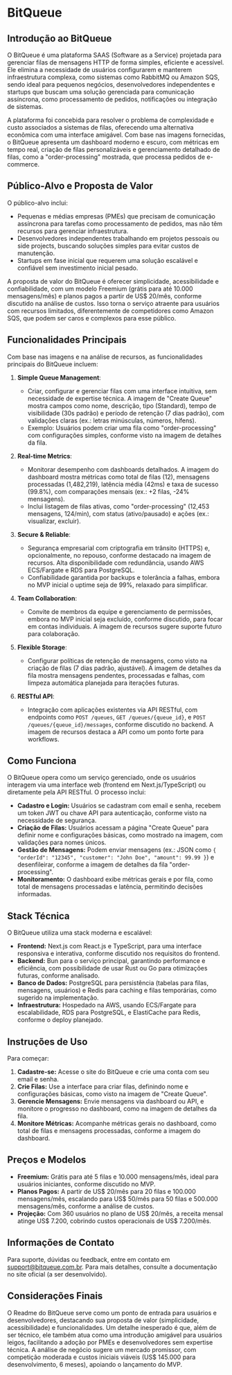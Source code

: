 # BitQueue

## Introdução ao BitQueue
O BitQueue é uma plataforma SAAS (Software as a Service) projetada para gerenciar filas de mensagens HTTP de forma simples, eficiente e acessível. Ele elimina a necessidade de usuários configurarem e manterem infraestrutura complexa, como sistemas como RabbitMQ ou Amazon SQS, sendo ideal para pequenos negócios, desenvolvedores independentes e startups que buscam uma solução gerenciada para comunicação assíncrona, como processamento de pedidos, notificações ou integração de sistemas.

A plataforma foi concebida para resolver o problema de complexidade e custo associados a sistemas de filas, oferecendo uma alternativa econômica com uma interface amigável. Com base nas imagens fornecidas, o BitQueue apresenta um dashboard moderno e escuro, com métricas em tempo real, criação de filas personalizáveis e gerenciamento detalhado de filas, como a "order-processing" mostrada, que processa pedidos de e-commerce.

## Público-Alvo e Proposta de Valor
O público-alvo inclui:
- Pequenas e médias empresas (PMEs) que precisam de comunicação assíncrona para tarefas como processamento de pedidos, mas não têm recursos para gerenciar infraestrutura.
- Desenvolvedores independentes trabalhando em projetos pessoais ou side projects, buscando soluções simples para evitar custos de manutenção.
- Startups em fase inicial que requerem uma solução escalável e confiável sem investimento inicial pesado.

A proposta de valor do BitQueue é oferecer simplicidade, acessibilidade e confiabilidade, com um modelo Freemium (grátis para até 10.000 mensagens/mês) e planos pagos a partir de US$ 20/mês, conforme discutido na análise de custos. Isso torna o serviço atraente para usuários com recursos limitados, diferentemente de competidores como Amazon SQS, que podem ser caros e complexos para esse público.

## Funcionalidades Principais
Com base nas imagens e na análise de recursos, as funcionalidades principais do BitQueue incluem:

1. **Simple Queue Management**:
   - Criar, configurar e gerenciar filas com uma interface intuitiva, sem necessidade de expertise técnica. A imagem de "Create Queue" mostra campos como nome, descrição, tipo (Standard), tempo de visibilidade (30s padrão) e período de retenção (7 dias padrão), com validações claras (ex.: letras minúsculas, números, hífens).
   - Exemplo: Usuários podem criar uma fila como "order-processing" com configurações simples, conforme visto na imagem de detalhes da fila.

2. **Real-time Metrics**:
   - Monitorar desempenho com dashboards detalhados. A imagem do dashboard mostra métricas como total de filas (12), mensagens processadas (1,482,219), latência média (42ms) e taxa de sucesso (99.8%), com comparações mensais (ex.: +2 filas, -24% mensagens).
   - Inclui listagem de filas ativas, como "order-processing" (12,453 mensagens, 124/min), com status (ativo/pausado) e ações (ex.: visualizar, excluir).

3. **Secure & Reliable**:
   - Segurança empresarial com criptografia em trânsito (HTTPS) e, opcionalmente, no repouso, conforme destacado na imagem de recursos. Alta disponibilidade com redundância, usando AWS ECS/Fargate e RDS para PostgreSQL.
   - Confiabilidade garantida por backups e tolerância a falhas, embora no MVP inicial o uptime seja de 99%, relaxado para simplificar.

4. **Team Collaboration**:
   - Convite de membros da equipe e gerenciamento de permissões, embora no MVP inicial seja excluído, conforme discutido, para focar em contas individuais. A imagem de recursos sugere suporte futuro para colaboração.

5. **Flexible Storage**:
   - Configurar políticas de retenção de mensagens, como visto na criação de filas (7 dias padrão, ajustável). A imagem de detalhes da fila mostra mensagens pendentes, processadas e falhas, com limpeza automática planejada para iterações futuras.

6. **RESTful API**:
   - Integração com aplicações existentes via API RESTful, com endpoints como `POST /queues`, `GET /queues/{queue_id}`, e `POST /queues/{queue_id}/messages`, conforme discutido no backend. A imagem de recursos destaca a API como um ponto forte para workflows.

## Como Funciona
O BitQueue opera como um serviço gerenciado, onde os usuários interagem via uma interface web (frontend em Next.js/TypeScript) ou diretamente pela API RESTful. O processo inclui:
- **Cadastro e Login:** Usuários se cadastram com email e senha, recebem um token JWT ou chave API para autenticação, conforme visto na necessidade de segurança.
- **Criação de Filas:** Usuários acessam a página "Create Queue" para definir nome e configurações básicas, como mostrado na imagem, com validações para nomes únicos.
- **Gestão de Mensagens:** Podem enviar mensagens (ex.: JSON como `{ "orderId": "12345", "customer": "John Doe", "amount": 99.99 }`) e desenfileirar, conforme a imagem de detalhes da fila "order-processing".
- **Monitoramento:** O dashboard exibe métricas gerais e por fila, como total de mensagens processadas e latência, permitindo decisões informadas.

## Stack Técnica
O BitQueue utiliza uma stack moderna e escalável:
- **Frontend:** Next.js com React.js e TypeScript, para uma interface responsiva e interativa, conforme discutido nos requisitos do frontend.
- **Backend:** Bun para o serviço principal, garantindo performance e eficiência, com possibilidade de usar Rust ou Go para otimizações futuras, conforme analisado.
- **Banco de Dados:** PostgreSQL para persistência (tabelas para filas, mensagens, usuários) e Redis para caching e filas temporárias, como sugerido na implementação.
- **Infraestrutura:** Hospedado na AWS, usando ECS/Fargate para escalabilidade, RDS para PostgreSQL, e ElastiCache para Redis, conforme o deploy planejado.

## Instruções de Uso
Para começar:
1. **Cadastre-se:** Acesse o site do BitQueue e crie uma conta com seu email e senha.
2. **Crie Filas:** Use a interface para criar filas, definindo nome e configurações básicas, como visto na imagem de "Create Queue".
3. **Gerencie Mensagens:** Envie mensagens via dashboard ou API, e monitore o progresso no dashboard, como na imagem de detalhes da fila.
4. **Monitore Métricas:** Acompanhe métricas gerais no dashboard, como total de filas e mensagens processadas, conforme a imagem do dashboard.

## Preços e Modelos
- **Freemium:** Grátis para até 5 filas e 10.000 mensagens/mês, ideal para usuários iniciantes, conforme discutido no MVP.
- **Planos Pagos:** A partir de US$ 20/mês para 20 filas e 100.000 mensagens/mês, escalando para US$ 50/mês para 50 filas e 500.000 mensagens/mês, conforme a análise de custos.
- **Projeção:** Com 360 usuários no plano de US$ 20/mês, a receita mensal atinge US$ 7.200, cobrindo custos operacionais de US$ 7.200/mês.

## Informações de Contato
Para suporte, dúvidas ou feedback, entre em contato em [support@bitqueue.com.br](mailto:support@bitqueue.com.br). Para mais detalhes, consulte a documentação no site oficial (a ser desenvolvido).

## Considerações Finais
O Readme do BitQueue serve como um ponto de entrada para usuários e desenvolvedores, destacando sua proposta de valor (simplicidade, acessibilidade) e funcionalidades. Um detalhe inesperado é que, além de ser técnico, ele também atua como uma introdução amigável para usuários leigos, facilitando a adoção por PMEs e desenvolvedores sem expertise técnica. A análise de negócio sugere um mercado promissor, com competição moderada e custos iniciais viáveis (US$ 145.000 para desenvolvimento, 6 meses), apoiando o lançamento do MVP.
